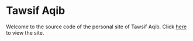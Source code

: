 # Tawsif Aqib

Welcome to the source code of the personal site of Tawsif Aqib.
Click [here](https://munza.me) to view the site.
